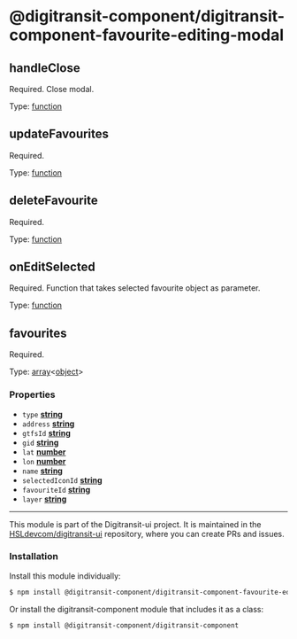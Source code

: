 # @digitransit-component/digitransit-component-favourite-editing-modal

<!-- Generated by documentation.js. Update this documentation by updating the source code. -->

## handleClose

Required. Close modal.

Type: [function][1]

## updateFavourites

Required.

Type: [function][1]

## deleteFavourite

Required.

Type: [function][1]

## onEditSelected

Required. Function that takes selected favourite object as parameter.

Type: [function][1]

## favourites

Required.

Type: [array][2]&lt;[object][3]>

### Properties

-   `type` **[string][4]** 
-   `address` **[string][4]** 
-   `gtfsId` **[string][4]** 
-   `gid` **[string][4]** 
-   `lat` **[number][5]** 
-   `lon` **[number][5]** 
-   `name` **[string][4]** 
-   `selectedIconId` **[string][4]** 
-   `favouriteId` **[string][4]** 
-   `layer` **[string][4]** 

[1]: https://developer.mozilla.org/docs/Web/JavaScript/Reference/Statements/function

[2]: https://developer.mozilla.org/docs/Web/JavaScript/Reference/Global_Objects/Array

[3]: https://developer.mozilla.org/docs/Web/JavaScript/Reference/Global_Objects/Object

[4]: https://developer.mozilla.org/docs/Web/JavaScript/Reference/Global_Objects/String

[5]: https://developer.mozilla.org/docs/Web/JavaScript/Reference/Global_Objects/Number

<!-- This file is automatically generated. Please don't edit it directly:
if you find an error, edit the source file (likely index.js), and re-run
./scripts/generate-readmes in the digitransit-component project. -->

---

This module is part of the Digitransit-ui project. It is maintained in the
[HSLdevcom/digitransit-ui](https://github.com/HSLdevcom/digitransit-ui) repository, where you can create
PRs and issues.

### Installation

Install this module individually:

```sh
$ npm install @digitransit-component/digitransit-component-favourite-editing-modal
```

Or install the digitransit-component module that includes it as a class:

```sh
$ npm install @digitransit-component/digitransit-component
```
